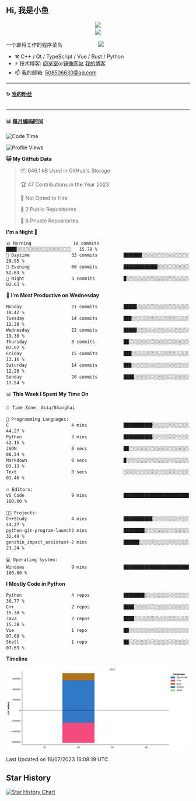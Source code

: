 <!--
**小鱼/小鱼** is a ✨ _special_ ✨ repository because its `README.md` (this file) appears on your GitHub profile.

Here are some ideas to get you started:

- 🔭 I’m currently working on ...
- 🌱 I’m currently learning ...
- 👯 I’m looking to collaborate on ...
- 🤔 I’m looking for help with ...
- 💬 Ask me about ...
- 📫 How to reach me: ...
- 😄 Pronouns: ...
- ⚡ Fun fact: ...
-->

## Hi, 我是小鱼

<div align=center><img src="https://profile-counter.glitch.me/XiaoYuer2022/count.svg"></div>



<div align=center><img src="https://streak-stats.demolab.com?user=XiaoYuer2022&locale=zh_Hans"></div>



[<img align="right" width="50%" src="https://github-readme-stats-ouuan.vercel.app/api?username=XiaoYuer2022&show_icons=true">](https://metrics.lecoq.io/xlz122#gh-light-mode-only)

一个即将工作的程序菜鸟

-   :hammer_and_pick: C++ / Qt / TypeScript / Vue / Rust / Python
-   ⚡ 技术博客: [阅览室](https://haoxx.netlify.app/)or[镜像网站](https://haoxx.top/)  [我的博客](https://haoxx.site/)
-   📫 我的邮箱: 508506630@qq.com

---

#### :sparkles: [我的粉丝](https://github.com/XiaoYuer2022?tab=followers)

<!--START_SECTION:followers-->
<table>
  </tr>
</table>
<!--END_SECTION:followers-->

---

#### :bar_chart: [每月编码时间](https://github.com/muety/wakapi)

<!--START_SECTION:waka-->
![Code Time](http://img.shields.io/badge/Code%20Time-60%20hrs%2030%20mins-blue)

![Profile Views](http://img.shields.io/badge/Profile%20Views-0-blue)

**🐱 My GitHub Data** 

> 📦 646.1 kB Used in GitHub's Storage 
 > 
> 🏆 47 Contributions in the Year 2023
 > 
> 🚫 Not Opted to Hire
 > 
> 📜 2 Public Repositories 
 > 
> 🔑 6 Private Repositories 
 > 
**I'm a Night 🦉** 

```text
🌞 Morning                18 commits          ████░░░░░░░░░░░░░░░░░░░░░   15.79 % 
🌆 Daytime                33 commits          ███████░░░░░░░░░░░░░░░░░░   28.95 % 
🌃 Evening                60 commits          █████████████░░░░░░░░░░░░   52.63 % 
🌙 Night                  3 commits           █░░░░░░░░░░░░░░░░░░░░░░░░   02.63 % 
```
📅 **I'm Most Productive on Wednesday** 

```text
Monday                   21 commits          █████░░░░░░░░░░░░░░░░░░░░   18.42 % 
Tuesday                  14 commits          ███░░░░░░░░░░░░░░░░░░░░░░   12.28 % 
Wednesday                22 commits          █████░░░░░░░░░░░░░░░░░░░░   19.30 % 
Thursday                 8 commits           ██░░░░░░░░░░░░░░░░░░░░░░░   07.02 % 
Friday                   15 commits          ███░░░░░░░░░░░░░░░░░░░░░░   13.16 % 
Saturday                 14 commits          ███░░░░░░░░░░░░░░░░░░░░░░   12.28 % 
Sunday                   20 commits          ████░░░░░░░░░░░░░░░░░░░░░   17.54 % 
```


📊 **This Week I Spent My Time On** 

```text
🕑︎ Time Zone: Asia/Shanghai

💬 Programming Languages: 
C                        4 mins              ███████████░░░░░░░░░░░░░░   44.27 % 
Python                   3 mins              ███████████░░░░░░░░░░░░░░   42.15 % 
JSON                     0 secs              ██░░░░░░░░░░░░░░░░░░░░░░░   06.54 % 
Markdown                 0 secs              █░░░░░░░░░░░░░░░░░░░░░░░░   03.13 % 
Text                     0 secs              ░░░░░░░░░░░░░░░░░░░░░░░░░   01.46 % 

🔥 Editors: 
VS Code                  9 mins              █████████████████████████   100.00 % 

🐱‍💻 Projects: 
C++Study                 4 mins              ███████████░░░░░░░░░░░░░░   44.27 % 
python-git-program-launch2 mins              ████████░░░░░░░░░░░░░░░░░   32.49 % 
genshin_impact_assistant-2 mins              ██████░░░░░░░░░░░░░░░░░░░   23.24 % 

💻 Operating System: 
Windows                  9 mins              █████████████████████████   100.00 % 
```

**I Mostly Code in Python** 

```text
Python                   4 repos             ████████░░░░░░░░░░░░░░░░░   30.77 % 
C++                      2 repos             ████░░░░░░░░░░░░░░░░░░░░░   15.38 % 
Java                     2 repos             ████░░░░░░░░░░░░░░░░░░░░░   15.38 % 
Vue                      1 repo              ██░░░░░░░░░░░░░░░░░░░░░░░   07.69 % 
Shell                    1 repo              ██░░░░░░░░░░░░░░░░░░░░░░░   07.69 % 
```



**Timeline**

![Lines of Code chart](https://raw.githubusercontent.com/XiaoYuer2022/XiaoYuer2022/main/assets/bar_graph.png)


 Last Updated on 16/07/2023 16:08:19 UTC
<!--END_SECTION:waka-->

Star History
---------
[![Star History Chart](https://api.star-history.com/svg?repos=XiaoYuer2022/XiaoYuer2022&type=Date)](https://star-history.com/#XiaoYuer2022/XiaoYuer2022&Date)
